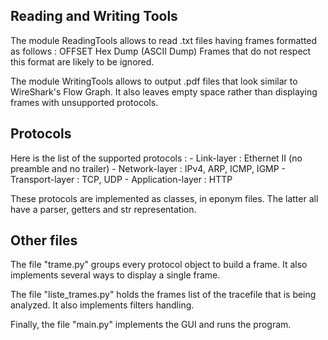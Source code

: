 **Reading and Writing Tools**
---

The module ReadingTools allows to read .txt files having frames formatted as follows :
	OFFSET   Hex Dump   (ASCII Dump)
Frames that do not respect this format are likely to be ignored.

The module WritingTools allows to output .pdf files that look similar to WireShark's Flow Graph.
It also leaves empty space rather than displaying frames with unsupported protocols.


**Protocols**
---

Here is the list of the supported protocols :
	- Link-layer : Ethernet II (no preamble and no trailer)
	- Network-layer : IPv4, ARP, ICMP, IGMP
	- Transport-layer : TCP, UDP
	- Application-layer : HTTP

These protocols are implemented as classes, in eponym files. The latter all have a parser, getters
and str representation.


**Other files**
---

The file "trame.py" groups every protocol object to build a frame. It also implements several ways to
display a single frame.

The file "liste_trames.py" holds the frames list of the tracefile that is being analyzed. It also
implements filters handling.

Finally, the file "main.py" implements the GUI and runs the program.

